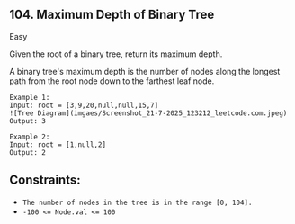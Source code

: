 ## 104. Maximum Depth of Binary Tree
Easy

Given the root of a binary tree, return its maximum depth.

A binary tree's maximum depth is the number of nodes along the longest path from the root node down to the farthest leaf node.

 ```
Example 1:
Input: root = [3,9,20,null,null,15,7]
![Tree Diagram](imgaes/Screenshot_21-7-2025_123212_leetcode.com.jpeg)
Output: 3
```

```
Example 2:
Input: root = [1,null,2]
Output: 2
 ```

## Constraints:

- `The number of nodes in the tree is in the range [0, 104].`
- `-100 <= Node.val <= 100`
